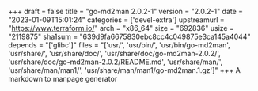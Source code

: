 +++
draft = false
title = "go-md2man 2.0.2-1"
version = "2.0.2-1"
date = "2023-01-09T15:01:24"
categories = ['devel-extra']
upstreamurl = "https://www.terraform.io/"
arch = "x86_64"
size = "692836"
usize = "2119875"
sha1sum = "639d9fa6675830ebc8cc4c049875e3ca145a4044"
depends = "['glibc']"
files = "['usr/', 'usr/bin/', 'usr/bin/go-md2man', 'usr/share/', 'usr/share/doc/', 'usr/share/doc/go-md2man-2.0.2/', 'usr/share/doc/go-md2man-2.0.2/README.md', 'usr/share/man/', 'usr/share/man/man1/', 'usr/share/man/man1/go-md2man.1.gz']"
+++
A markdown to manpage generator